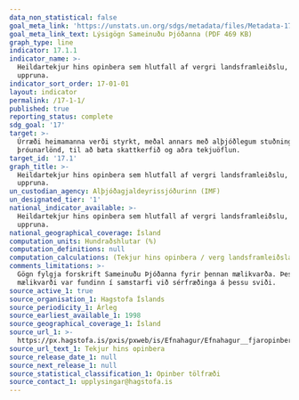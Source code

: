 ```yaml
---
data_non_statistical: false
goal_meta_link: 'https://unstats.un.org/sdgs/metadata/files/Metadata-17-01-01.pdf'
goal_meta_link_text: Lýsigögn Sameinuðu Þjóðanna (PDF 469 KB)
graph_type: line
indicator: 17.1.1
indicator_name: >-
  Heildartekjur hins opinbera sem hlutfall af vergri landsframleiðslu, eftir
  uppruna.
indicator_sort_order: 17-01-01
layout: indicator
permalink: /17-1-1/
published: true
reporting_status: complete
sdg_goal: '17'
target: >-
  Úrræði heimamanna verði styrkt, meðal annars með alþjóðlegum stuðningi við
  þróunarlönd, til að bæta skattkerfið og aðra tekjuöflun.
target_id: '17.1'
graph_title: >-
  Heildartekjur hins opinbera sem hlutfall af vergri landsframleiðslu, eftir
  uppruna.
un_custodian_agency: Alþjóðagjaldeyrissjóðurinn (IMF)
un_designated_tier: '1'
national_indicator_available: >-
  Heildartekjur hins opinbera sem hlutfall af vergri landsframleiðslu, eftir
  uppruna.
national_geographical_coverage: Ísland
computation_units: Hundraðshlutar (%)
computation_definitions: null
computation_calculations: (Tekjur hins opinbera / verg landsframleiðsla (GDP)) * 100
comments_limitations: >-
  Gögn fylgja forskrift Sameinuðu Þjóðanna fyrir þennan mælikvarða. Þessi
  mælikvarði var fundinn í samstarfi við sérfræðinga á þessu sviði.
source_active_1: true
source_organisation_1: Hagstofa Íslands
source_periodicity_1: Árleg
source_earliest_available_1: 1998
source_geographical_coverage_1: Ísland
source_url_1: >-
  https://px.hagstofa.is/pxis/pxweb/is/Efnahagur/Efnahagur__fjaropinber__fjarmal_opinber__fjarmal_opinber/THJ05131.px
source_url_text_1: Tekjur hins opinbera
source_release_date_1: null
source_next_release_1: null
source_statistical_classification_1: Opinber tölfræði
source_contact_1: upplysingar@hagstofa.is
---
```

